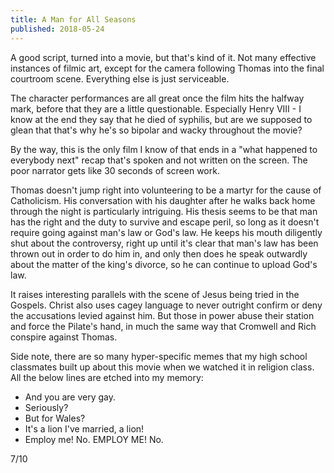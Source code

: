 ```yaml
---
title: A Man for All Seasons
published: 2018-05-24
---
```


A good script, turned into a movie, but that's kind of it. Not many effective instances of filmic art, except for the camera following Thomas into the final courtroom scene. Everything else is just serviceable.

The character performances are all great once the film hits the halfway mark, before that they are a little questionable. Especially Henry VIII - I know at the end they say that he died of syphilis, but are we supposed to glean that that's why he's so bipolar and wacky throughout the movie?

By the way, this is the only film I know of that ends in a "what happened to everybody next" recap that's spoken and not written on the screen. The poor narrator gets like 30 seconds of screen work.

Thomas doesn't jump right into volunteering to be a martyr for the cause of Catholicism. His conversation with his daughter after he walks back home through the night is particularly intriguing. His thesis seems to be that man has the right and the duty to survive and escape peril, so long as it doesn't require going against man's law or God's law. He keeps his mouth diligently shut about the controversy, right up until it's clear that man's law has been thrown out in order to do him in, and only then does he speak outwardly about the matter of the king's divorce, so he can continue to upload God's law.

It raises interesting parallels with the scene of Jesus being tried in the Gospels. Christ also uses cagey language to never outright confirm or deny the accusations levied against him. But those in power abuse their station and force the Pilate's hand, in much the same way that Cromwell and Rich conspire against Thomas.

Side note, there are so many hyper-specific memes that my high school classmates built up about this movie when we watched it in religion class. All the below lines are etched into my memory:

- And you are very gay.
- Seriously?
- But for Wales?
- It's a lion I've married, a lion!
- Employ me! No. EMPLOY ME! No.

7/10
